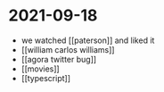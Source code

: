 # 2021-09-18

- we watched [[paterson]] and liked it
- [[william carlos williams]]
- [[agora twitter bug]]
- [[movies]]
- [[typescript]]
